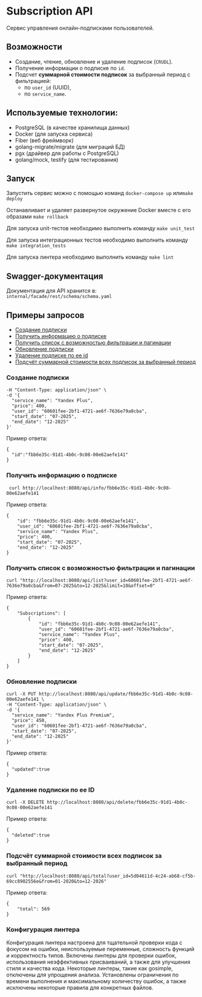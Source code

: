 # **Subscription API**

Сервис управления онлайн-подписками пользователей.  

## Возможности

- Создание, чтение, обновление и удаление подписок (`CRUDL`).
- Получение информации о подписке по `id`.
- Подсчет **суммарной стоимости подписок** за выбранный период с фильтрацией:
    - по `user_id` (UUID),
    - по `service_name`.

## Используемые технологии:

- PostgreSQL (в качестве хранилища данных)
- Docker (для запуска сервиса)
- Fiber (веб фреймворк)
- golang-migrate/migrate (для миграций БД)
- pgx (драйвер для работы с PostgreSQL)
- golang/mock, testify (для тестирования)

## Запуск

Запустить сервис можно с помощью команд `docker-compose up` или`make deploy`

Останавливает и удаляет развернутое окружение Docker вместе с его образами `make rollback`

Для запуска unit-тестов необходимо выполнить команду `make unit_test`

Для запуска интеграционных тестов необходимо выполнить команду `make integration_tests`

Для запуска линтера необходимо выполнить команду `make lint`

## Swagger-документация
Документация для API хранится в:
`internal/facade/rest/schema/schema.yaml`

## Примеры запросов

- [Создание подписки](#create)
- [Получить информацию о подписке](#get-info)
- [Получить список с возможностью фильтрации и пагинации](#get-list)
- [Обновление подписки](update)
- [Удаление подписке по ее id](#delete)
- [Подсчёт суммарной стоимости всех подписок за выбранный период](update)

### Создание подписки <a name="create"></a>

```curl -X POST http://localhost:8080/api/create \
-H "Content-Type: application/json" \
-d '{
  "service_name": "Yandex Plus",
  "price": 400,
  "user_id": "60601fee-2bf1-4721-ae6f-7636e79a0cba",
  "start_date": "07-2025",
  "end_date": "12-2025"
}'
```
Пример ответа:
```
{
  "id":"fbb6e35c-91d1-4b0c-9c08-00e62aefe141"
}
```

### Получить информацию о подписке <a name="get-info"></a>
```
 curl http://localhost:8080/api/info/fbb6e35c-91d1-4b0c-9c08-00e62aefe141
```

Пример ответа:
```
{
    "id": "fbb6e35c-91d1-4b0c-9c08-00e62aefe141",
    "user_id": "60601fee-2bf1-4721-ae6f-7636e79a0cba",
    "service_name": "Yandex Plus",
    "price": 400,
    "start_date": "07-2025",
    "end_date": "12-2025"
}
```

### Получить список с возможностью фильтрации и пагинации <a name="get-list"></a>

```
curl "http://localhost:8080/api/list?user_id=60601fee-2bf1-4721-ae6f-7636e79a0cba&from=07-2025&to=12-2025&limit=10&offset=0"
```

Пример ответа:
```
{
    "Subscriptions": [
        {
            "id": "fbb6e35c-91d1-4b0c-9c08-00e62aefe141",
            "user_id": "60601fee-2bf1-4721-ae6f-7636e79a0cba",
            "service_name": "Yandex Plus",
            "price": 400,
            "start_date": "07-2025",
            "end_date": "12-2025"
        }
    ]
}
```

### Обновление подписки <a name="update"></a>

```
curl -X PUT http://localhost:8080/api/update/fbb6e35c-91d1-4b0c-9c08-00e62aefe141 \
-H "Content-Type: application/json" \
-d '{
  "service_name": "Yandex Plus Premium",
  "price": 450,
  "user_id": "60601fee-2bf1-4721-ae6f-7636e79a0cba",
  "start_date": "07-2025",
  "end_date": "12-2025"
}'
```

Пример ответа:
```
{
  "updated":true
}
```
### Удаление подписки по ее ID <a name="delete"></a>

```
curl -X DELETE http://localhost:8080/api/delete/fbb6e35c-91d1-4b0c-9c08-00e62aefe141
```
Пример ответа:
```
{
  "deleted":true
}
```
### Подсчёт суммарной стоимости всех подписок за выбранный период <a name="total"></a>

```
curl "http://localhost:8080/api/total?user_id=5d04611d-4c24-ab68-cf5b-69cc8902556e&from=01-2020&to=12-2026"
```

Пример ответа:
```
{
    "total": 569
}
```

### Конфигурация линтера

Конфигурация линтера настроена для тщательной проверки кода с фокусом на ошибки, неиспользуемые переменные, сложность функций и корректность типов. Включены линтеры для проверки ошибок, использования неэффективных присваиваний, а также для улучшения стиля и качества кода. Некоторые линтеры, такие как gosimple, отключены для упрощения анализа. Установлены ограничения по времени выполнения и максимальному количеству ошибок, а также исключены некоторые правила для конкретных файлов.
